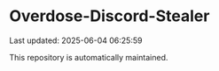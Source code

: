 # Overdose-Discord-Stealer

Last updated: 2025-06-04 06:25:59

This repository is automatically maintained.

